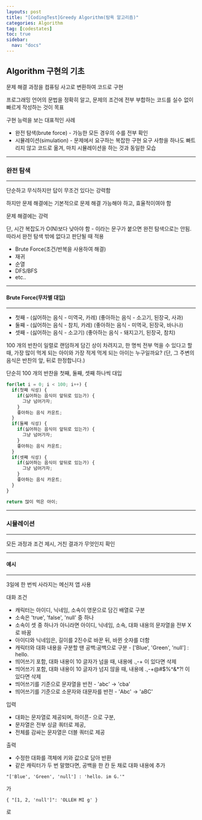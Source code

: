```yaml
---
layouts: post
title: "[CodingTest]Greedy Algorithm(탐욕 알고리즘)"
categories: Algorithm
tag: [codestates]
toc: true
sidebar:
  nav: "docs"
---
```


## Algorithm 구현의 기초

문제 해결 과정을 컴퓨팅 사고로 변환하여 코드로 구현

프로그래밍 언어의 문법을 정확히 알고, 문제의 조건에 전부 부합하는 코드를 실수 없이 빠르게 작성하는 것이 목표

구현 능력을 보는 대표적인 사례

- 완전 탐색(brute force) - 가능한 모든 경우의 수를 전부 확인
- 시뮬레이션(simulation) - 문제에서 요구하는 복잡한 구현 요구 사항을 하나도 빠트리지 않고 코드로 옮겨, 마치 시뮬레이션을 하는 것과 동일한 모습

---

### 완전 탐색

---

단순하고 무식하지만 답이 무조건 있다는 강력함

하지만 문제 해결에는 기본적으로 문제 해결 가능해야 하고, 효율적이여야 함

문제 해결에는 강력

단, 시간 복잡도가 O(N)보다 낮아야 함 - 이라는 문구가 붙으면 완전 탐색으로는 안됨. 따라서 완전 탐색 밖에 없다고 판단될 때 적용

- Brute Force(조건/반복을 사용하여 해결)
- 재귀
- 순열
- DFS/BFS
- etc..

---

#### Brute Force(무차별 대입)

---

- 첫째 - (싫어하는 음식 - 미역국, 카레) (좋아하는 음식 - 소고기, 된장국, 사과)
- 둘째 - (싫어하는 음식 - 참치, 카레) (좋아하는 음식 - 미역국, 된장국, 바나나)
- 셋째 - (싫어하는 음식 - 소고기) (좋아하는 음식 - 돼지고기, 된장국, 참치)

100 개의 반찬이 일렬로 랜덤하게 담긴 상이 차려지고, 한 명씩 전부 먹을 수 있다고 할 때, 가장 많이 먹게 되는 아이와 가장 적게 먹게 되는 아이는 누구일까요? (단, 그 주변의 음식은 반찬의 앞, 뒤로 한정합니다.)

단순히 100 개의 반찬을 첫째, 둘째, 셋째 하나씩 대입

```js
for(let i = 0; i < 100; i++) {
  if(첫째 식성) {
    if(싫어하는 음식이 앞뒤로 있는가) {
      그냥 넘어가자;
    }
    좋아하는 음식 카운트;
  }
  if(둘째 식성) {
    if(싫어하는 음식이 앞뒤로 있는가) {
      그냥 넘어가자;
    }
    좋아하는 음식 카운트;
  }
  if(셋째 식성) {
    if(싫어하는 음식이 앞뒤로 있는가) {
      그냥 넘어가자;
    }
    좋아하는 음식 카운트;
  }
}

return 많이 먹은 아이;
```

---

### 시뮬레이션

---

모든 과정과 조건 제시, 거친 결과가 무엇인지 확인

---

#### 예시

---

3일에 한 번씩 사라지는 메신저 앱 사용

대화 조건

- 캐릭터는 아이디, 닉네임, 소속이 영문으로 담긴 배열로 구분
- 소속은 'true', 'false', 'null' 중 하나
- 소속이 셋 중 하나가 아니라면 아이디, 닉네임, 소속, 대화 내용의 문자열을 전부 X로 바꿈
- 아이디와 닉네임은, 길이를 2진수로 바꾼 뒤, 바뀐 숫자를 더함
- 캐릭터와 대화 내용을 구분할 땐 공백:공백으로 구분 - ['Blue', 'Green', 'null'] : hello.
- 띄어쓰기 포함, 대화 내용이 10 글자가 넘을 때, 내용에 .,-+ 이 있다면 삭제
- 띄어쓰기 포함, 대화 내용이 10 글자가 넘지 않을 때, 내용에 .,-+@#$%^&\*?! 이 있다면 삭제
- 띄어쓰기를 기준으로 문자열을 반전 - 'abc' -> 'cba'
- 띄어쓰기를 기준으로 소문자와 대문자를 반전 - 'Abc' -> 'aBC'

입력

- 대화는 문자열로 제공되며, 하이픈- 으로 구분,
- 문자열은 전부 싱글 쿼터로 제공,
- 전체를 감싸는 문자열은 더블 쿼터로 제공

출력

- 수정한 대화를 객체에 키와 값으로 담아 반환
- 같은 캐릭터가 두 번 말했다면, 공백을 한 칸 둔 채로 대화 내용에 추가

`"['Blue', 'Green', 'null'] : 'hello. im G.'"`

가

`{ "[1, 2, 'null']": 'OLLEH MI g' }`

로
